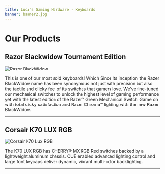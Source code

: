 ```yaml
---
title: Luca's Gaming Hardware - Keyboards
banner: banner2.jpg
---
```


# Our Products

## Razor Blackwidow Tournament Edition

![Razor BlackWidow][razor]

[razor]: /images/widow.png "Razor Blackwidow Keyboard" 

This is one of our most sold keyboards! Which Since its inception, the Razer BlackWidow name has been synonymous not just with precision but also the tactile and clicky feel of its switches that gamers love. We’ve fine-tuned our mechanical switches to unlock the highest level of gaming performance yet with the latest edition of the Razer™ Green Mechanical Switch. Game on with total clicky satisfaction and Razer Chroma™ lighting with the new Razer BlackWidow.

---

## Corsair K70 LUX RGB

![Corsair K70 Lux RGB][corsair]

[corsair]: /images/corsair.png "K70 LUX RGB Mechanical Gaming Keyboard"

The K70 LUX RGB has CHERRY® MX RGB Red switches backed by a lightweight aluminum chassis. CUE enabled advanced lighting control and large font keycaps deliver dynamic, vibrant multi-color backlighting. 

---



